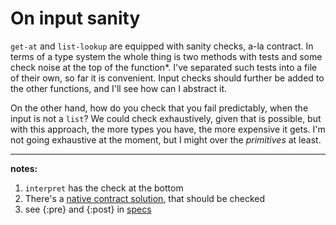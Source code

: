 # On input sanity

`get-at` and `list-lookup` are equipped with sanity checks, a-la contract. In terms of a type system the whole thing is two methods with tests and some check noise at the top of the function*. I've separated such tests into a file of their own, so far it is convenient. Input checks should further be added to the other functions, and I'll see how can I abstract it.

On the other hand, how do you check that you fail predictably, when the input is not a `list`? We could check exhaustively, given that is possible, but with this approach, the more types you have, the more expensive it gets. I'm not going exhaustive at the moment, but I might over the *primitives* at least.

----

**notes:**

1. `interpret` has the check at the bottom
2. There's a [native contract solution](https://github.com/clojure/core.contracts), that should be checked
3. see {:pre} and {:post} in [specs](https://clojure.org/guides/spec#_using_spec_for_validation)
